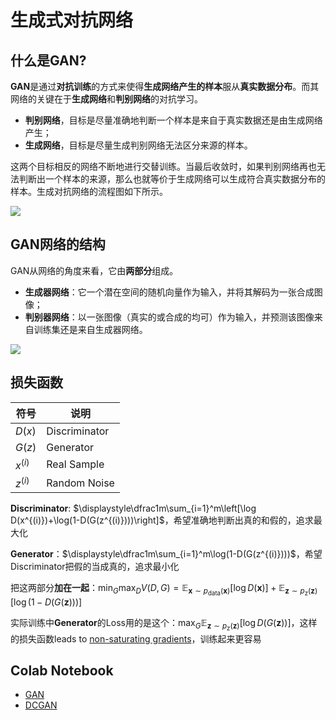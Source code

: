 # 生成式对抗网络

## 什么是GAN?

**GAN**是通过**对抗训练**的方式来使得**生成网络产生的样本**服从**真实数据分布**。而其网络的关键在于**生成网络**和**判别网络**的对抗学习。

- **判别网络**，目标是尽量准确地判断一个样本是来自于真实数据还是由生成网络产生；
- **生成网络**，目标是尽量生成判别网络无法区分来源的样本。

这两个目标相反的网络不断地进行交替训练。当最后收敛时，如果判别网络再也无法判断出一个样本的来源，那么也就等价于生成网络可以生成符合真实数据分布的样本。生成对抗网络的流程图如下所示。

![](https://raw.githubusercontent.com/datawhalechina/dive-into-cv-pytorch/master/markdown_imgs/chapter05/GAN.png)

## GAN网络的结构

GAN从网络的角度来看，它由**两部分**组成。

- **生成器网络**：它一个潜在空间的随机向量作为输入，并将其解码为一张合成图像；
- **判别器网络**：以一张图像（真实的或合成的均可）作为输入，并预测该图像来自训练集还是来自生成器网络。

![](https://production-media.paperswithcode.com/methods/gan.jpeg)

## 损失函数

| 符号      | 说明          |
| --------- | ------------- |
| $D(x)$    | Discriminator |
| $G(z)$    | Generator     |
| $x^{(i)}$ | Real Sample   |
| $z^{(i)}$ | Random Noise  |

**Discriminator**: $\displaystyle\dfrac1m\sum_{i=1}^m\left[\log D(x^{(i)})+\log(1-D(G(z^{(i)})))\right]$，希望准确地判断出真的和假的，追求最大化

**Generator**：$\displaystyle\dfrac1m\sum_{i=1}^m\log(1-D(G(z^{(i)})))$，希望Discriminator把假的当成真的，追求最小化

把这两部分**加在一起**：$\displaystyle\min_G\max_D V(D,\,G)=\mathbb{E}_{\boldsymbol{x}\sim p_\mathrm{data}(\boldsymbol{x})}[\log D(\boldsymbol{x})]+\mathbb{E}_{\boldsymbol{z}\sim p_\mathrm{z}(\boldsymbol{z})}[\log (1-D(G(\boldsymbol{z})))]$

实际训练中**Generator**的Loss用的是这个：$\displaystyle\max_G\mathbb{E}_{\boldsymbol{z}\sim p_\mathrm{z}(\boldsymbol{z})}[\log D(G(\boldsymbol{z}))]$，这样的损失函数leads to [non-saturating gradients](https://blog.csdn.net/yzy_1996/article/details/112648606)，训练起来更容易

## Colab Notebook

* [GAN](notebook/gan.ipynb)
* [DCGAN](notebook/dcgan.ipynb)